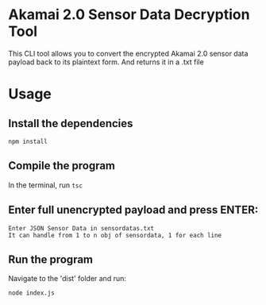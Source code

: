 # Akamai 2.0 Sensor Data Decryption Tool
 This CLI tool allows you to convert the encrypted Akamai 2.0 sensor data payload back to its plaintext form. 
 And returns it in a .txt file
# Usage

## Install the dependencies

`npm install`

## Compile the program

In the terminal, run `tsc`

## Enter full unencrypted payload and press ENTER:

```
Enter JSON Sensor Data in sensordatas.txt
It can handle from 1 to n obj of sensordata, 1 for each line
```

## Run the program

Navigate to the 'dist' folder and run:

`node index.js`
